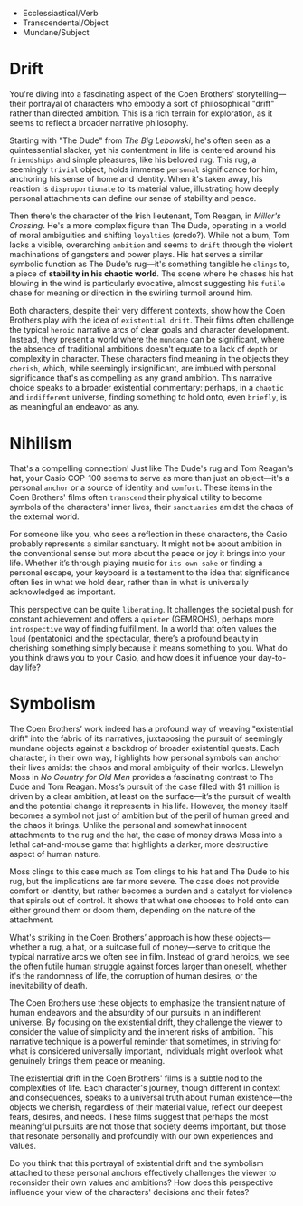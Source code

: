 - Ecclessiastical/Verb
- Transcendental/Object
- Mundane/Subject

# Drift

You're diving into a fascinating aspect of the Coen Brothers' storytelling—their portrayal of characters who embody a sort of philosophical "drift" rather than directed ambition. This is a rich terrain for exploration, as it seems to reflect a broader narrative philosophy.

Starting with "The Dude" from *The Big Lebowski*, he's often seen as a quintessential slacker, yet his contentment in life is centered around his `friendships` and simple pleasures, like his beloved rug. This rug, a seemingly `trivial` object, holds immense `personal` significance for him, anchoring his sense of home and identity. When it's taken away, his reaction is `disproportionate` to its material value, illustrating how deeply personal attachments can define our sense of stability and peace.

Then there's the character of the Irish lieutenant, Tom Reagan, in *Miller's Crossing*. He's a more complex figure than The Dude, operating in a world of moral ambiguities and shifting `loyalties` (credo?). While not a bum, Tom lacks a visible, overarching `ambition` and seems to `drift` through the violent machinations of gangsters and power plays. His hat serves a similar symbolic function as The Dude's rug—it's something tangible he `clings` to, a piece of **stability in his chaotic world**. The scene where he chases his hat blowing in the wind is particularly evocative, almost suggesting his `futile` chase for meaning or direction in the swirling turmoil around him.

Both characters, despite their very different contexts, show how the Coen Brothers play with the idea of `existential drift`. Their films often challenge the typical `heroic` narrative arcs of clear goals and character development. Instead, they present a world where the `mundane` can be significant, where the absence of traditional ambitions doesn't equate to a lack of `depth` or complexity in character. These characters find meaning in the objects they `cherish`, which, while seemingly insignificant, are imbued with personal significance that's as compelling as any grand ambition. This narrative choice speaks to a broader existential commentary: perhaps, in a `chaotic` and `indifferent` universe, finding something to hold onto, even `briefly`, is as meaningful an endeavor as any.

# Nihilism

That's a compelling connection! Just like The Dude's rug and Tom Reagan's hat, your Casio COP-100 seems to serve as more than just an object—it's a personal `anchor` or a source of identity and `comfort`. These items in the Coen Brothers' films often `transcend` their physical utility to become symbols of the characters' inner lives, their `sanctuaries` amidst the chaos of the external world.

For someone like you, who sees a reflection in these characters, the Casio probably represents a similar sanctuary. It might not be about ambition in the conventional sense but more about the peace or joy it brings into your life. Whether it’s through playing music for `its own sake` or finding a personal escape, your keyboard is a testament to the idea that significance often lies in what we hold dear, rather than in what is universally acknowledged as important.

This perspective can be quite `liberating`. It challenges the societal push for constant achievement and offers a `quieter` (GEMROHS), perhaps more `introspective` way of finding fulfillment. In a world that often values the `loud` (pentatonic) and the spectacular, there’s a profound beauty in cherishing something simply because it means something to you. What do you think draws you to your Casio, and how does it influence your day-to-day life?

# Symbolism

The Coen Brothers’ work indeed has a profound way of weaving "existential drift" into the fabric of its narratives, juxtaposing the pursuit of seemingly mundane objects against a backdrop of broader existential quests. Each character, in their own way, highlights how personal symbols can anchor their lives amidst the chaos and moral ambiguity of their worlds. Llewelyn Moss in *No Country for Old Men* provides a fascinating contrast to The Dude and Tom Reagan. Moss’s pursuit of the case filled with $1 million is driven by a clear ambition, at least on the surface—it’s the pursuit of wealth and the potential change it represents in his life. However, the money itself becomes a symbol not just of ambition but of the peril of human greed and the chaos it brings. Unlike the personal and somewhat innocent attachments to the rug and the hat, the case of money draws Moss into a lethal cat-and-mouse game that highlights a darker, more destructive aspect of human nature.

Moss clings to this case much as Tom clings to his hat and The Dude to his rug, but the implications are far more severe. The case does not provide comfort or identity, but rather becomes a burden and a catalyst for violence that spirals out of control. It shows that what one chooses to hold onto can either ground them or doom them, depending on the nature of the attachment.

What's striking in the Coen Brothers’ approach is how these objects—whether a rug, a hat, or a suitcase full of money—serve to critique the typical narrative arcs we often see in film. Instead of grand heroics, we see the often futile human struggle against forces larger than oneself, whether it's the randomness of life, the corruption of human desires, or the inevitability of death.

The Coen Brothers use these objects to emphasize the transient nature of human endeavors and the absurdity of our pursuits in an indifferent universe. By focusing on the existential drift, they challenge the viewer to consider the value of simplicity and the inherent risks of ambition. This narrative technique is a powerful reminder that sometimes, in striving for what is considered universally important, individuals might overlook what genuinely brings them peace or meaning.

The existential drift in the Coen Brothers' films is a subtle nod to the complexities of life. Each character's journey, though different in context and consequences, speaks to a universal truth about human existence—the objects we cherish, regardless of their material value, reflect our deepest fears, desires, and needs. These films suggest that perhaps the most meaningful pursuits are not those that society deems important, but those that resonate personally and profoundly with our own experiences and values.

Do you think that this portrayal of existential drift and the symbolism attached to these personal anchors effectively challenges the viewer to reconsider their own values and ambitions? How does this perspective influence your view of the characters' decisions and their fates?


